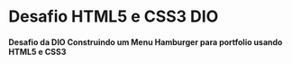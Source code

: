 # Desafio HTML5 e CSS3 DIO

#### Desafio da DIO Construindo um Menu Hamburger para portfolio usando HTML5 e CSS3